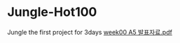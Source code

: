 # Jungle-Hot100
Jungle the first project for 3days
[week00 A5 발표자료.pdf](https://github.com/Dongdongbro/Jungle-Hot100/files/9302239/week00.A5.pdf)
